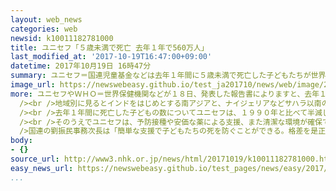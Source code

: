 ```yaml
---
layout: web_news
categories: web
newsid: k10011182781000
title: ユニセフ「５歳未満で死亡 去年１年で560万人」
last_modified_at: '2017-10-19T16:47:00+09:00'
datetime: 2017年10月19日 16時47分
summary: ユニセフ＝国連児童基金などは去年１年間に５歳未満で死亡した子どもたちが世界で５６０万人に上ったとする報告書を発表し、「簡単な支援で子どもたちの死を防ぐことができる」として国際社会に支援を訴えています。
image_url: https://newswebeasy.github.io/test_ja201710/news/web/image/2017/10/19/K10011182781_1710191543_1710191548_01_02.jpg
more: ユニセフやＷＨＯ＝世界保健機関などが１８日、発表した報告書によりますと、去年１年間に世界で５歳未満の子ども、５６０万人が死亡したということです。<br
  /><br />地域別に見るとインドをはじめとする南アジアと、ナイジェリアなどサハラ以南のアフリカの国が全体のおよそ８０％を占めていて、ユニセフは劣悪な衛生環境や栄養失調などにより、多くの子どもたちが肺炎や下痢、それにマラリアで死亡したと分析しています。<br
  /><br />去年１年間に死亡した子どもの数についてユニセフは、１９９０年と比べて半減しているものの、このままの状況が続けば国連が掲げる世界の持続可能な開発目標「ＳＤＧｓ」の期限となる２０３０年までに、さらに６０００万人の子どもが死亡すると推計しています。<br
  /><br />そのうえでユニセフは、予防接種や安価な薬による支援、また清潔な環境が確保できれば、死亡する子どもの数は減らせるとしています。<br /><br
  />国連の劉振民事務次長は「簡単な支援で子どもたちの死を防ぐことができる。格差を是正し、最も弱い立場にある子どもと母親を支援することが必要だ」と述べ国際社会に支援を訴えています。
body:
- {}
source_url: http://www3.nhk.or.jp/news/html/20171019/k10011182781000.html
easy_news_url: https://newswebeasy.github.io/test_pages/news/easy/2017/10/23/去年5歳より小さな子どもが560万人亡くなった
...
```

